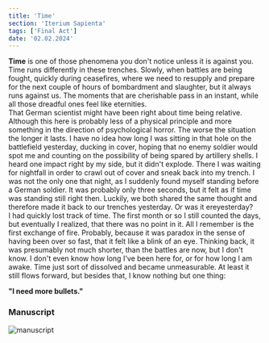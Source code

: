 ```yaml
---
title: 'Time'
section: 'Iterium Sapienta'
tags: ['Final Act']
date: '02.02.2024'
---
```


**Time** is one of those phenomena you don't notice unless it is against you. Time runs differently
in these trenches. Slowly, when battles are being fought, quickly during ceasefires, where we need to
resupply and prepare for the next couple of hours of bombardment and slaughter, but it always runs
against us. The moments that are cherishable pass in an instant, while all those dreadful ones feel like
eternities.  
That German scientist might have been right about time being relative. Although this here is
probably less of a physical principle and more something in the direction of psychological horror.
The worse the situation the longer it lasts. I have no idea how long I was sitting in that hole on
the battlefield yesterday, ducking in cover, hoping that no enemy soldier would spot me and counting
on the possibility of being spared by artillery shells. I heard one impact right by my side, but it
didn't explode. There I was waiting for nightfall in order to crawl out of cover and sneak back into
my trench. I was not the only one that night, as I suddenly found myself standing before a German
soldier. It was probably only three seconds, but it felt as if time was standing still right then.
Luckily, we both shared the same thought and therefore made it back to our trenches yesterday. Or
was it ereyesterday?  
I had quickly lost track of time. The first month or so I still counted the days, but eventually I
realized, that there was no point in it. All I remember is the first exchange of fire. Probably,
because it was paradox in the sense of having been over so fast, that it felt like a blink of an
eye. Thinking back, it was presumably not much shorter, than the battles are now, but I don't know.
I don't even know how long I've been here for, or for how long I am awake. Time just sort of
dissolved and became unmeasurable. At least it still flows forward, but besides that, I know nothing
but one thing:

**"I need more bullets."**

### Manuscript

<div class="flex justify-center">
    <img src="\images\IteriumSapienta\Time.svg" alt="manuscript" class="rounded-xl" style="background: white" />
</div>

